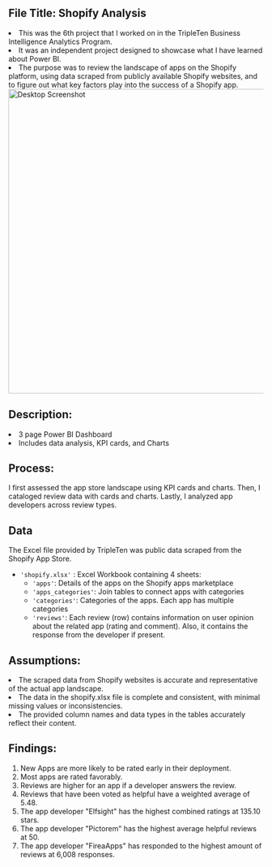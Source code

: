 <h2>File Title: Shopify Analysis</h2>
<li>This was the 6th project that I worked on in the TripleTen Business Intelligence Analytics Program.</li>
<li>It was an independent project designed to showcase what I have learned about Power BI.</li>
<li>The purpose was to review the landscape of apps on the Shopify platform, using data scraped from publicly available Shopify websites, and to figure out what key factors play into the success of a Shopify app.</li>
<img src=".png" alt="Desktop Screenshot" width="600">
<h2>Description:</h2>
<li>
  3 page Power BI Dashboard </li>
<li>Includes data analysis, KPI cards, and Charts</li>
<h2><b>Process:</b></h2>
 
I first assessed the app store landscape using KPI cards and charts.
Then, I cataloged review data with cards and charts.
Lastly, I analyzed app developers across review types.

<h2>Data</h2>
<p>The Excel file provided by TripleTen was public data scraped from the Shopify App Store.</p>
<ul>
<li>
<code>'shopify.xlsx'</code> : Excel Workbook containing 4 sheets:<ul>
     <li><code>'apps'</code>: Details of the apps on the Shopify apps marketplace</li>
   <li> <code>'apps_categories'</code>: Join tables to connect apps with categories</li>
    <li> <code>'categories'</code>: Categories of the apps. Each app has multiple categories</li>
    <li> <code>'reviews'</code>: Each review (row) contains information on user opinion about the related app (rating and comment). Also, it contains the response from the developer if present.</li></ul>
</li></ul>
<h2><b>Assumptions:</b></h2>
<li>The scraped data from Shopify websites is accurate and representative of the actual app landscape.</li>
<li>The data in the shopify.xlsx file is complete and consistent, with minimal missing values or inconsistencies.</li>
<li>The provided column names and data types in the tables accurately reflect their content.</li>
<h2><b>Findings:</b></h2>
<ol>
  <li>New Apps are more likely to be rated early in their deployment.</li>
<li>Most apps are rated favorably.</li>
<li>Reviews are higher for an app if a developer answers the review.</li>
<li>Reviews that have been voted as helpful have a weighted average of 5.48.</li>
<li>The app developer "Elfsight" has the highest combined ratings at 135.10 stars.</li>
<li>The app developer "Pictorem" has the highest average helpful reviews at 50.</li>
<li>The app developer "FireaApps" has responded to the highest amount of reviews at 6,008 responses.</li></ol>
